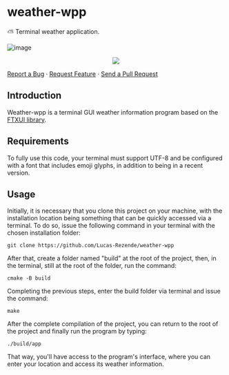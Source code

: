 # weather-wpp

:partly_sunny: Terminal weather application.

![image](https://github.com/Lucas-Rezende/weather-wpp/assets/66080424/c5a68b8a-320a-43de-9b61-90ec38e44305)

<p align="center">
  <a href="#"><img src="https://img.shields.io/badge/c++-%2300599C.svg?style=flat&logo=c%2B%2B&logoColor=white"></img></a>

  <a href="https://github.com/ArthurSonzogni/FTXUI/issues">Report a Bug</a> ·
  <a href="https://github.com/ArthurSonzogni/FTXUI/issues">Request Feature</a> ·
  <a href="https://github.com/ArthurSonzogni/FTXUI/pulls">Send a Pull Request</a>
</p>

## Introduction
Weather-wpp is a terminal GUI weather information program based on the [FTXUI library](https://github.com/ArthurSonzogni/FTXUI).

## Requirements
To fully use this code, your terminal must support UTF-8 and be configured with a font that includes emoji glyphs, in addition to being in a recent version.

## Usage
Initially, it is necessary that you clone this project on your machine, with the installation location being something that can be quickly accessed via a terminal. To do so, issue the following command in your terminal with the chosen installation folder:

```shell
git clone https://github.com/Lucas-Rezende/weather-wpp
```

After that, create a folder named "build" at the root of the project, then, in the terminal, still at the root of the folder, run the command:

```shell
cmake -B build
```

Completing the previous steps, enter the build folder via terminal and issue the command:

```shell
make
```

After the complete compilation of the project, you can return to the root of the project and finally run the program by typing:

```shell
./build/app
```

That way, you'll have access to the program's interface, where you can enter your location and access its weather information.
